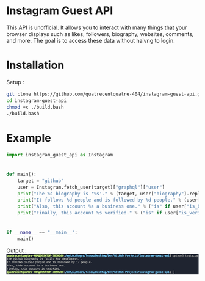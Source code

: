 # Instagram Guest API
This API is unofficial. It allows you to interact with many things that your browser displays such as likes, followers, biography, websites, comments, and more. The goal is to access these data without haivng to login.

# Installation
Setup :
```bash
git clone https://github.com/quatrecentquatre-404/instagram-guest-api.git
cd instagram-guest-api
chmod +x ./build.bash
./build.bash
```

# Example
```python
import instagram_guest_api as Instagram


def main():
    target = "github"
    user = Instagram.fetch_user(target)["graphql"]["user"]
    print("The %s biography is '%s'." % (target, user["biography"].replace('\n', '\\n')))
    print("It follows %d people and is followed by %d people." % (user["edge_followed_by"]["count"], user["edge_follow"]["count"]))
    print("Also, this account %s a business one." % ("is" if user["is_business_account"] else "is not"))
    print("Finally, this account %s verified." % ("is" if user["is_verified"] else "is not"))


if __name__ == "__main__":
    main()

```

Output :
<img src="./assets/example.png" alt="GitHub example">